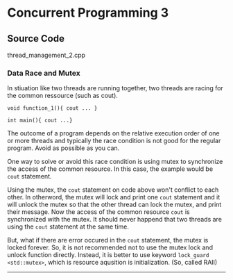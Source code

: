 # Concurrent Programming 3


## Source Code
thread_management_2.cpp

### Data Race and Mutex
In stiuation like two threads are running together, two threads are racing for the common ressource (such as cout).

```
void function_1(){ cout ... }

int main(){ cout ...}
```

The outcome of a program depends on the relative execution order of one or more threads and typically the race condition is not good for the regular program. Avoid as possible as you can.

One way to solve or avoid this race condition is using mutex to synchronize the access of the common resource. In this case, the example would be `cout` statement.

Using the mutex, the `cout` statement on code above won't conflict to each other. In otherword, the mutex will lock and print one `cout` statement and it will unlock the mutex so that the other thread can lock the mutex, and print their message. Now the access of the common resource `cout` is synchronized with the mutex. It should never happend that two threads are using the `cout` statement at the same time.

But, what if there are error occured in the `cout` statement, the mutex is locked forever. So, it is not recommended not to use the mutex lock and unlock function directly. Instead, it is better to use keyword `lock_guard <std::mutex>`, which is resource aqusition is initialization. (So, called RAII)

---
